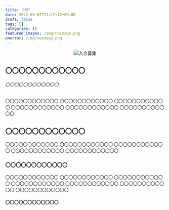```yaml
---
title: "H3"
date: 2022-03-07T21:17:12+09:00
draft: false
tags: []
categories: []
featured_images: /img/noimage.png
onerror: /img/noimage.png
---
```


<div style="text-align: center;">
    <img src="/img/noimage.png" class="center" alt="入会募集"></img>
</div>

## 〇〇〇〇〇〇〇〇〇〇〇〇


###### 〇〇〇〇〇〇〇〇〇〇〇〇

〇〇〇〇〇〇〇〇〇〇〇〇
〇〇〇〇〇〇〇〇〇〇〇〇
〇〇〇〇〇〇〇〇〇〇〇〇
〇〇〇〇〇〇〇〇〇〇〇〇
〇〇〇〇〇〇〇〇〇〇〇〇
〇〇〇〇〇〇〇〇〇〇〇〇


## 〇〇〇〇〇〇〇〇〇〇〇〇

〇〇〇〇〇〇〇〇〇〇〇〇
〇〇〇〇〇〇〇〇〇〇〇〇
〇〇〇〇〇〇〇〇〇〇〇〇
〇〇〇〇〇〇〇〇〇〇〇〇
〇〇〇〇〇〇〇〇〇〇〇〇


### 〇〇〇〇〇〇〇〇〇〇〇〇

〇〇〇〇〇〇〇〇〇〇〇〇
〇〇〇〇〇〇〇〇〇〇〇〇
〇〇〇〇〇〇〇〇〇〇〇〇
〇〇〇〇〇〇〇〇〇〇〇〇
〇〇〇〇〇〇〇〇〇〇〇〇
〇〇〇〇〇〇〇〇〇〇〇〇
〇〇〇〇〇〇〇〇〇〇〇〇

#### 〇〇〇〇〇〇〇〇〇〇〇〇